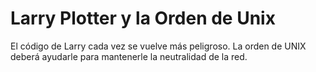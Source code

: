 # Larry Plotter y la Orden de Unix

El código de Larry cada vez se vuelve más peligroso. La orden de UNIX deberá ayudarle para mantenerle la neutralidad de la red.
